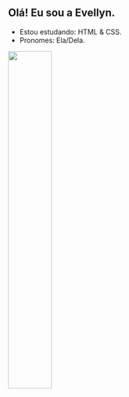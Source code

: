 

## Olá! Eu sou a Evellyn. 

- Estou estudando: HTML & CSS.
- Pronomes: Ela/Dela.

<div>
<a href="https://github.com/Evyis/github-readme-stats">

<img width="42%" src="https://github-readme-stats.vercel.app/api?username=Evyis&show_icons=true&theme=cobalt">
</a>
</div

<div ><br>
</div>

